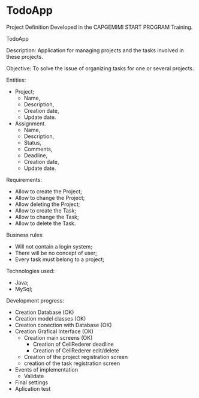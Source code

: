 # TodoApp

Project Definition Developed in the CAPGEMIMI START PROGRAM Training.

TodoApp

Description: Application for managing projects and the tasks involved in these projects.

Objective: To solve the issue of organizing tasks for one or several projects.

Entities:
* Project;
  - Name,
  - Description,
  - Creation date,
  - Update date.
* Assignment.
  - Name,
  - Description,
  - Status,
  - Comments,
  - Deadline,
  - Creation date,
  - Update date.

Requirements:
* Allow to create the Project;
* Allow to change the Project;
* Allow deleting the Project;
* Allow to create the Task;
* Allow to change the Task;
* Allow to delete the Task.

Business rules:
* Will not contain a login system;
* There will be no concept of user;
* Every task must belong to a project;

Technologies used:
* Java;
* MySql;

Development progress:
* Creation Database (OK)
* Creation model classes (OK)
* Creation conection with Database (OK)
* Creation Grafical Interface (OK)
	- Creation main screens (OK)
		- Creation of CellRederer deadline
		- Creation of CellRederer edit/delete
	- Creation of the project registration screen
	- creation of the task registration screen
* Events of implementation
	-  Validate
* Final settings
* Aplication test
